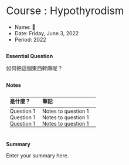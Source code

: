 # Course : Hypothyrodism

* Name: 🦎
* Date: Friday, June 3, 2022
* Period: 2022

## Essential Question

如何把這個東西幹麻呢？

## Notes

| 是什麼？ | 筆記 |
| --- | --- |
| Question 1 | Notes to question 1 |
| Question 1 | Notes to question 1 |
| Question 1 | Notes to question 1 |

## Summary

Enter your summary here.

<style>
body { font: 18px; }
h1 { font-size: 200%; font-weight: normal; }
h2 { font-size: 1em; margin-top: 2em; }
table { padding: 10; border-spacing: 0; width: 100%; font: inherit; }
th { text-align: left; padding: 0 1rem 0.5rem 0; margin: 0; }
td { padding: 10; padding: 0 20px 0 0; }
</style>